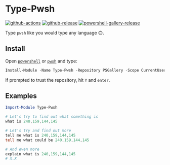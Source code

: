 # Type-Pwsh

[![github-actions](https://github.com/leojonathanoh/Type-Pwsh/workflows/ci-master-pr/badge.svg)](https://github.com/leojonathanoh/Type-Pwsh/actions)
[![github-release](https://img.shields.io/github/v/release/leojonathanoh/Type-Pwsh?style=flat-square)](https://github.com/leojonathanoh/Type-Pwsh/releases/)
[![powershell-gallery-release](https://img.shields.io/powershellgallery/v/Type-Pwsh?logo=powershell&logoColor=white&label=PSGallery&labelColor=&style=flat-square)](https://www.powershellgallery.com/packages/Type-Pwsh/)

Type `pwsh` like you would type any language 🙃.

## Install

Open [`powershell`](https://docs.microsoft.com/en-us/powershell/scripting/windows-powershell/install/installing-windows-powershell?view=powershell-5.1) or [`pwsh`](https://github.com/powershell/powershell#-powershell) and type:

```powershell
Install-Module -Name Type-Pwsh -Repository PSGallery -Scope CurrentUser -Verbose
```

If prompted to trust the repository, hit `Y` and `enter`.

## Examples

```powershell
Import-Module Type-Pwsh

# Let's try to find out what something is
what is 240,159,144,145

# Let's try and find out more
tell me what is 240,159,144,145
tell me what could be 240,159,144,145

# And even more
explain what is 240,159,144,145
# X.X
```

